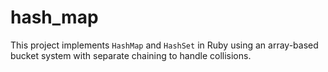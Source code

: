 # hash_map
This project implements `HashMap` and `HashSet` in Ruby using an array-based bucket system with separate chaining to handle collisions.